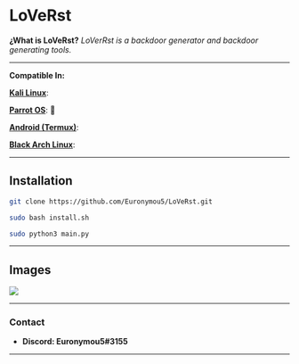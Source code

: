 # LoVeRst
**¿What is LoVeRst?** *LoVerRst is a backdoor generator and backdoor generating tools.*

<i class="fa-brands fa-github"></i>

----

**Compatible In:**

**[Kali Linux](https://www.kali.org/)**: 

**[Parrot OS](https://www.parrotsec.org/)**: 

**[Android (Termux)](https://termux.com/)**: 

**[Black Arch Linux](https://blackarch.org/)**: 

---
## Installation

```bash
git clone https://github.com/Euronymou5/LoVeRst.git
```
```bash
sudo bash install.sh
```
```bash
sudo python3 main.py
```
----

## Images

![](https://media.discordapp.net/attachments/995599976463859713/1028492211966451752/unknown.png?width=429&height=308)

---

### Contact

- **Discord: Euronymou5#3155**

---
